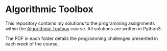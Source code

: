 # Algorithmic Toolbox
This repository contains my solutions to the programming assignments within the [Algorithmic Toolbox](https://www.coursera.org/learn/algorithmic-toolbox) course. All solutions are written in Python3.

The PDF in each folder details the programming challenges presented in each week of the course.
